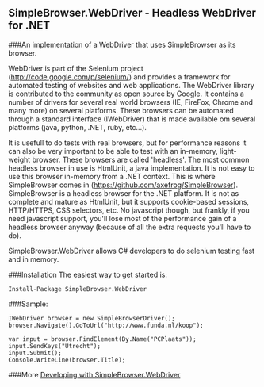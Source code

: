 SimpleBrowser.WebDriver - Headless WebDriver for .NET
-----------------------------------------------------

###An implementation of a WebDriver that uses SimpleBrowser as its browser. 

WebDriver is part of the Selenium project (http://code.google.com/p/selenium/) and provides a framework for automated testing of websites and web applications. The WebDriver library is contributed to the community as open source by Google. It contains a number of drivers for several real world browsers (IE, FireFox, Chrome and many more) on several platforms. These browsers can be automated through a standard interface (IWebDriver) that is made available om several platforms (java, python, .NET, ruby, etc...).

It is usefull to do tests with real browsers, but for performance reasons it can also be very important to be able to test with an in-memory, light-weight browser. These browsers are called 'headless'. The most common headless browser in use is HtmlUnit, a java implementation. It is not easy to use this browser in-memory from a .NET context. This is where SimpleBrowser comes in (https://github.com/axefrog/SimpleBrowser). SimpleBrowser is a headless browser for the .NET platform. It is not as complete and mature as HtmlUnit, but it supports cookie-based sessions, HTTP/HTTPS, CSS selectors, etc. No javascript though, but frankly, if you need javascript support, you'll lose most of the performance gain of a headless browser anyway (because of all the extra requests you'll have to do).

SimpleBrowser.WebDriver allows C# developers to do selenium testing fast and in memory.

###Installation
The easiest way to get started is:

    Install-Package SimpleBrowser.WebDriver


###Sample:

    IWebDriver browser = new SimpleBrowserDriver();
    browser.Navigate().GoToUrl("http://www.funda.nl/koop");

    var input = browser.FindElement(By.Name("PCPlaats"));
    input.SendKeys("Utrecht");
    input.Submit();
    Console.WriteLine(browser.Title);

###More
[Developing with SimpleBrowser.WebDriver](https://github.com/Teun/SimpleBrowser.WebDriver/wiki/Developing-with-SimpleBrowser.WebDriver)
